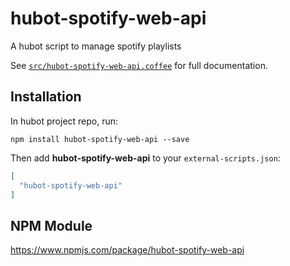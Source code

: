 # hubot-spotify-web-api

A hubot script to manage spotify playlists

See [`src/hubot-spotify-web-api.coffee`](src/hubot-spotify-web-api.coffee) for full documentation.

## Installation

In hubot project repo, run:

`npm install hubot-spotify-web-api --save`

Then add **hubot-spotify-web-api** to your `external-scripts.json`:

```json
[
  "hubot-spotify-web-api"
]
```

## NPM Module

https://www.npmjs.com/package/hubot-spotify-web-api
